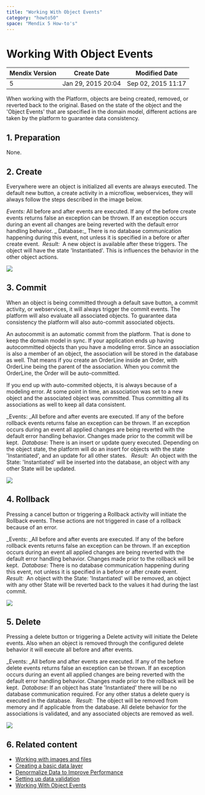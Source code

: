 ```yaml
---
title: "Working With Object Events"
category: "howto50"
space: "Mendix 5 How-to's"
---
```

# Working With Object Events

<table><thead><tr><th class="confluenceTh">Mendix Version</th><th class="confluenceTh">Create Date</th><th colspan="1" class="confluenceTh">Modified Date</th></tr></thead><tbody><tr><td class="confluenceTd">5</td><td class="confluenceTd">Jan 29, 2015 20:04</td><td colspan="1" class="confluenceTd">Sep 02, 2015 11:17</td></tr></tbody></table>



When working with the Platform, objects are being created, removed, or reverted back to the original. Based on the state of the object and the 'Object Events' that are specified in the domain model, different actions are taken by the platform to guarantee data consistency. 

## 1. Preparation

None.

## 2\. Create

Everywhere were an object is initialized all events are always executed. The default new button, a create activity in a microflow, webservices, they will always follow the steps described in the image below.  

_Events:_ All before and after events are executed. If any of the before create events returns false an exception can be thrown. If an exception occurs during an event all changes are being reverted with the default error handling behavior. _
Database:_ There is no database communication happening during this event, not unless it is specified in a before or after create event. 
_Result:_  A new object is available after these triggers. The object will have the state 'Instantiated'. This is influences the behavior in the other object actions.

![](attachments/8785875/8946792.png)

## 3\. Commit

When an object is being committed through a default save button, a commit activity, or webservices, it will always trigger the commit events. The platform will also evaluate all associated objects. To guarantee data consistency the platform will also auto-commit associated objects.

An autocommit is an automatic commit from the platform. That is done to keep the domain model in sync. If your application ends up having autocommitted objects than you have a modeling error. Since an association is also a member of an object, the association will be stored in the database as well.
That means if you create an OrderLine inside an Order, with OrderLine being the parent of the association. When you commit the OrderLine, the Order will be auto-committed.

If you end up with auto-commited objects, it is always because of a modeling error. At some point in time, an association was set to a new object and the associated object was committed. Thus committing all its associations as well to keep all data consistent.

_Events: _All before and after events are executed. If any of the before rollback events returns false an exception can be thrown. If an exception occurs during an event all applied changes are being reverted with the default error handling behavior. Changes made prior to the commit will be kept. 
_Database:_ There is an insert or update query executed. Depending on the object state, the platform will do an insert for objects with the state 'Instantiated', and an update for all other states.  
_Result:_  An object with the State: 'Instantiated' will be inserted into the database, an object with any other State will be updated.

![](attachments/8785875/8946795.png)

## 4\. Rollback

Pressing a cancel button or triggering a Rollback activity will initiate the Rollback events. These actions are not triggered in case of a rollback because of an error.

_Events: _All before and after events are executed. If any of the before rollback events returns false an exception can be thrown. If an exception occurs during an event all applied changes are being reverted with the default error handling behavior. Changes made prior to the rollback will be kept. 
_Database:_ There is no database communication happening during this event, not unless it is specified in a before or after create event. 
_Result:_  An object with the State: 'Instantiated' will be removed, an object with any other State will be reverted back to the values it had during the last commit.

![](attachments/8785875/8946794.png)

## 5\. Delete

Pressing a delete button or triggering a Delete activity will initiate the Delete events. Also when an object is removed through the configured delete behavior it will execute all before and after events.

_Events: _All before and after events are executed. If any of the before delete events returns false an exception can be thrown. If an exception occurs during an event all applied changes are being reverted with the default error handling behavior. Changes made prior to the rollback will be kept. 
_Database:_ If an object has state 'Instantiated' there will be no database communication required. For any other status a delete query is executed in the database.  
_Result:_  The object will be removed from memory and if applicable from the database. All delete behavior for the associations is validated, and any associated objects are removed as well.

![](attachments/8785875/8946793.png)

## 6\. Related content

*   [Working with images and files](/howto50/Working+with+images+and+files)
*   [Creating a basic data layer](/howto50/Creating+a+basic+data+layer)
*   [Denormalize Data to Improve Performance](/howto50/Denormalize+Data+to+Improve+Performance)
*   [Setting up data validation](/howto50/Setting+up+data+validation)
*   [Working With Object Events](/howto50/Working+With+Object+Events)